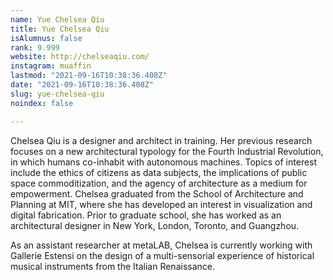 ```yaml
---
name: Yue Chelsea Qiu
title: Yue Chelsea Qiu
isAlumnus: false
rank: 9.999
website: http://chelseaqiu.com/
instagram: muaffin
lastmod: "2021-09-16T10:38:36.408Z"
date: "2021-09-16T10:38:36.408Z"
slug: yue-chelsea-qiu
noindex: false

---
```

Chelsea Qiu is a designer and architect in training. Her previous research focuses on a new architectural typology for the Fourth Industrial Revolution, in which humans co-inhabit with autonomous machines. Topics of interest include the ethics of citizens as data subjects, the implications of public space commoditization, and the agency of architecture as a medium for empowerment. Chelsea graduated from the School of Architecture and Planning at MIT, where she has developed an interest in visualization and digital fabrication. Prior to graduate school, she has worked as an architectural designer in New York, London, Toronto, and Guangzhou.

As an assistant researcher at metaLAB, Chelsea is currently working with Gallerie Estensi on the design of a multi-sensorial experience of historical musical instruments from the Italian Renaissance.